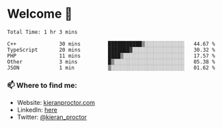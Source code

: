 # Welcome 🦘

<!--START_SECTION:waka-->

```text
Total Time: 1 hr 3 mins

C++              30 mins         ███████████▒░░░░░░░░░░░░░   44.67 %
TypeScript       20 mins         ███████▓░░░░░░░░░░░░░░░░░   30.32 %
PHP              11 mins         ████▒░░░░░░░░░░░░░░░░░░░░   17.57 %
Other            3 mins          █▒░░░░░░░░░░░░░░░░░░░░░░░   05.38 %
JSON             1 min           ▒░░░░░░░░░░░░░░░░░░░░░░░░   01.62 %
```

<!--END_SECTION:waka-->

### 📫 Where to find me:

-   Website: [kieranproctor.com](https://kieranproctor.com/)
-   LinkedIn: [here](https://www.linkedin.com/in/kieran-proctor-086b5a159/)
-   Twitter: [@kieran_proctor](https://twitter.com/kieran_proctor)
